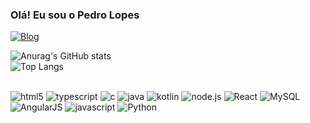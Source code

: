 ### Olá! Eu sou o Pedro Lopes

[![Blog](https://img.shields.io/badge/LinkedIn-0077B5?style=for-the-badge&logo=linkedin&logoColor=white)](https://www.linkedin.com/in/pedro-lopes-8b79841a0)

![Anurag's GitHub stats](https://github-readme-stats.vercel.app/api?username=phslopes&show_icons=true&theme=radical)<br/>
![Top Langs](https://github-readme-stats.vercel.app/api/top-langs/?username=phslopes&layout=compact)

<div style="display: inline_block"><br/>
<img aling="center" alt= "html5" src="https://img.shields.io/badge/HTML5-E34F26?style=for-the-badge&logo=html5&logoColor=white">
<img aling="center" alt= "typescript" src="https://img.shields.io/badge/TypeScript-007ACC?style=for-the-badge&logo=typescript&logoColor=white">
<img aling="center" alt= "c" src="https://img.shields.io/badge/C-00599C?style=for-the-badge&logo=c&logoColor=white">
<img aling="center" alt= "java" src="https://img.shields.io/badge/Java-ED8B00?style=for-the-badge&logo=openjdk&logoColor=white">
<img aling="center" alt= "kotlin" src="https://img.shields.io/badge/Kotlin-0095D5?&style=for-the-badge&logo=kotlin&logoColor=white">
<img aling="center" alt= "node.js" src="https://img.shields.io/badge/Node.js-43853D?style=for-the-badge&logo=node.js&logoColor=white">
<img aling="center" alt= "React" src="https://img.shields.io/badge/React-20232A?style=for-the-badge&logo=react&logoColor=61DAFB">
<img aling="center" alt= "MySQL" src="https://img.shields.io/badge/MySQL-00000F?style=for-the-badge&logo=mysql&logoColor=white">
<img aling="center" alt= "AngularJS" src="https://img.shields.io/badge/AngularJS-E23237?style=for-the-badge&logo=angularjs&logoColor=white">
<img aling="center" alt= "javascript" src="https://img.shields.io/badge/JavaScript-F7DF1E?style=for-the-badge&logo=javascript&logoColor=black">
<img aling="center" alt= "Python" src="https://img.shields.io/badge/Python-3776AB?style=for-the-badge&logo=python&logoColor=white">

</div><br/>
